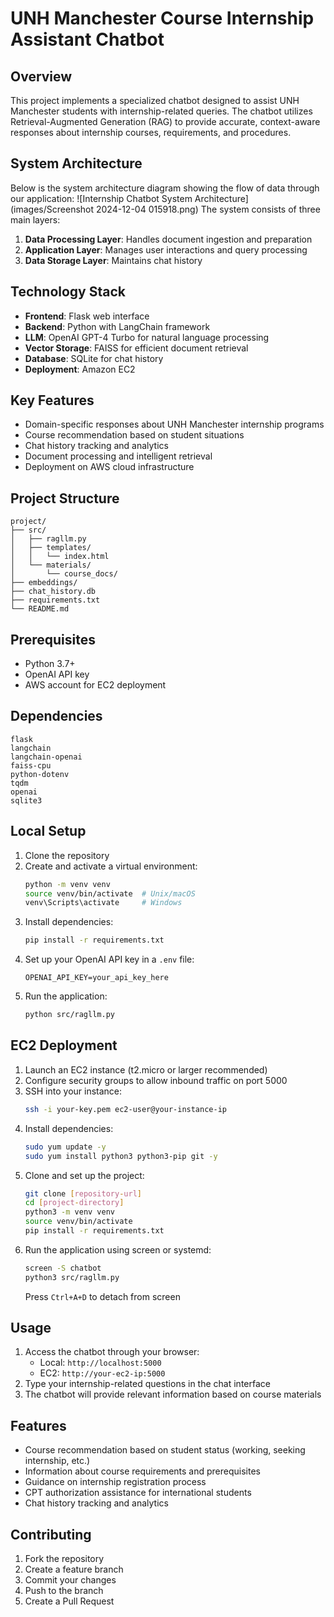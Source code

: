 # UNH Manchester Course Internship Assistant Chatbot

## Overview
This project implements a specialized chatbot designed to assist UNH Manchester students with internship-related queries. The chatbot utilizes Retrieval-Augmented Generation (RAG) to provide accurate, context-aware responses about internship courses, requirements, and procedures.

## System Architecture
Below is the system architecture diagram showing the flow of data through our application:
![Internship Chatbot System Architecture](images/Screenshot 2024-12-04 015918.png)
The system consists of three main layers:
1. **Data Processing Layer**: Handles document ingestion and preparation
2. **Application Layer**: Manages user interactions and query processing
3. **Data Storage Layer**: Maintains chat history
## Technology Stack
- **Frontend**: Flask web interface
- **Backend**: Python with LangChain framework
- **LLM**: OpenAI GPT-4 Turbo for natural language processing
- **Vector Storage**: FAISS for efficient document retrieval
- **Database**: SQLite for chat history
- **Deployment**: Amazon EC2

## Key Features
- Domain-specific responses about UNH Manchester internship programs
- Course recommendation based on student situations
- Chat history tracking and analytics
- Document processing and intelligent retrieval
- Deployment on AWS cloud infrastructure

## Project Structure
```
project/
├── src/
│   ├── ragllm.py
│   ├── templates/
│   │   └── index.html
│   └── materials/
│       └── course_docs/
├── embeddings/
├── chat_history.db
├── requirements.txt
└── README.md
```

## Prerequisites
- Python 3.7+
- OpenAI API key
- AWS account for EC2 deployment

## Dependencies
```
flask
langchain
langchain-openai
faiss-cpu
python-dotenv
tqdm
openai
sqlite3
```

## Local Setup
1. Clone the repository
2. Create and activate a virtual environment:
   ```bash
   python -m venv venv
   source venv/bin/activate  # Unix/macOS
   venv\Scripts\activate     # Windows
   ```
3. Install dependencies:
   ```bash
   pip install -r requirements.txt
   ```
4. Set up your OpenAI API key in a `.env` file:
   ```
   OPENAI_API_KEY=your_api_key_here
   ```
5. Run the application:
   ```bash
   python src/ragllm.py
   ```

## EC2 Deployment
1. Launch an EC2 instance (t2.micro or larger recommended)
2. Configure security groups to allow inbound traffic on port 5000
3. SSH into your instance:
   ```bash
   ssh -i your-key.pem ec2-user@your-instance-ip
   ```
4. Install dependencies:
   ```bash
   sudo yum update -y
   sudo yum install python3 python3-pip git -y
   ```
5. Clone and set up the project:
   ```bash
   git clone [repository-url]
   cd [project-directory]
   python3 -m venv venv
   source venv/bin/activate
   pip install -r requirements.txt
   ```
6. Run the application using screen or systemd:
   ```bash
   screen -S chatbot
   python3 src/ragllm.py
   ```
   Press `Ctrl+A+D` to detach from screen

## Usage
1. Access the chatbot through your browser:
   - Local: `http://localhost:5000`
   - EC2: `http://your-ec2-ip:5000`
2. Type your internship-related questions in the chat interface
3. The chatbot will provide relevant information based on course materials

## Features
- Course recommendation based on student status (working, seeking internship, etc.)
- Information about course requirements and prerequisites
- Guidance on internship registration process
- CPT authorization assistance for international students
- Chat history tracking and analytics

## Contributing
1. Fork the repository
2. Create a feature branch
3. Commit your changes
4. Push to the branch
5. Create a Pull Request

